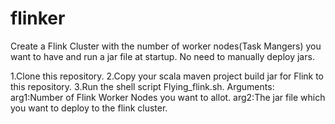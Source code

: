 # flinker
Create a Flink Cluster with the number of worker nodes(Task Mangers) you want to have and run a jar file at startup.
No need to manually deploy jars.

1.Clone this repository.
2.Copy your scala maven project build jar for Flink to this repository.
3.Run the shell script Flying_flink.sh.
Arguments:
arg1:Number of Flink Worker Nodes you want to allot.
arg2:The jar file which you want to deploy to the flink cluster.
